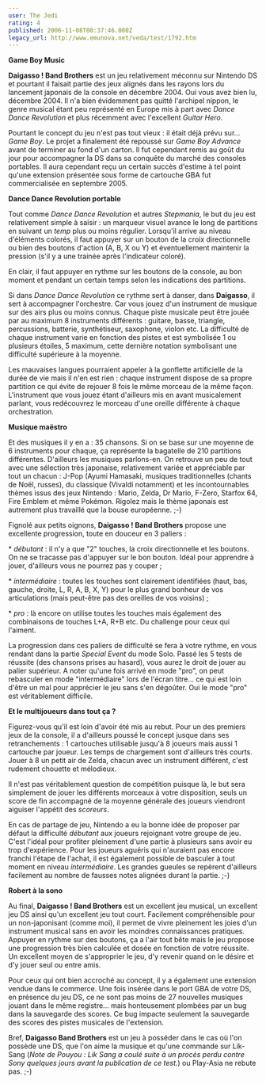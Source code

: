 ```yaml
---
user: The Jedi
rating: 4
published: 2006-11-08T00:37:46.000Z
legacy_url: http://www.emunova.net/veda/test/1792.htm
---
```

**Game Boy Music**  

**Daigasso ! Band Brothers** est un jeu relativement méconnu sur Nintendo DS et pourtant il faisait partie des jeux alignés dans les rayons lors du lancement japonais de la console en décembre 2004\. Oui vous avez bien lu, décembre 2004\. Il n'a bien évidemment pas quitté l'archipel nippon, le genre musical étant peu représenté en Europe mis à part avec _Dance Dance Revolution_ et plus récemment avec l'excellent _Guitar Hero_.  

Pourtant le concept du jeu n'est pas tout vieux : il était déjà prévu sur... _Game Boy_. Le projet a finalement été repoussé sur _Game Boy Advance_ avant de terminer au fond d'un carton. Il fut cependant remis au goût du jour pour accompagner la DS dans sa conquête du marché des consoles portables. Il aura cependant reçu un certain succès d'estime à tel point qu'une extension présentée sous forme de cartouche GBA fut commercialisée en septembre 2005\.  

  

**Dance Dance Revolution portable**  

Tout comme _Dance Dance Revolution_ et autres _Stepmania_, le but du jeu est relativement simple à saisir : un marqueur visuel avance le long de partitions en suivant un _temp_ plus ou moins régulier. Lorsqu'il arrive au niveau d'éléments colorés, il faut appuyer sur un bouton de la croix directionnelle ou bien des boutons d'action (A, B, X ou Y) et éventuellement maintenir la pression (s'il y a une trainée après l'indicateur coloré).  

En clair, il faut appuyer en rythme sur les boutons de la console, au bon moment et pendant un certain temps selon les indications des partitions.  

  

Si dans _Dance Dance Revolution_ ce rythme sert à danser, dans **Daigasso**, il sert à accompagner l'orchestre. Car vous jouez d'un instrument de musique sur des airs plus ou moins connus. Chaque piste musicale peut être jouée par au maximum 8 instruments différents : guitare, basse, triangle, percussions, batterie, synthétiseur, saxophone, violon etc. La difficulté de chaque instrument varie en fonction des pistes et est symbolisée 1 ou plusieurs étoiles, 5 maximum, cette dernière notation symbolisant une difficulté supérieure à la moyenne.  

Les mauvaises langues pourraient appeler à la gonflette artificielle de la durée de vie mais il n'en est rien : chaque instrument dispose de sa propre partition ce qui évite de rejouer 8 fois le même morceau de la même façon. L'instrument que vous jouez étant d'ailleurs mis en avant musicalement parlant, vous redécouvrez le morceau d'une oreille différente à chaque orchestration.  

  

**Musique maëstro**  

Et des musiques il y en a : 35 chansons. Si on se base sur une moyenne de 6 instruments pour chaque, ça représente la bagatelle de 210 partitions différentes. D'ailleurs les musiques parlons-en. On retrouve un peu de tout avec une sélection très japonaise, relativement variée et appréciable par tout un chacun : J-Pop (Ayumi Hamasaki, musiques traditionnelles (chants de Noël, russes), du classique (Vivaldi notamment) et les incontournables thèmes issus des jeux Nintendo : Mario, Zelda, Dr Mario, F-Zero, Starfox 64, Fire Emblem et même Pokémon. Rigolez mais le thème japonais est autrement plus travaillé que la bouse européenne. ;-)  

  

Fignolé aux petits oignons, **Daigasso ! Band Brothers** propose une excellente progression, toute en douceur en 3 paliers :  

\* _débutant_ : il n'y a que "2" touches, la croix directionnelle et les boutons. On ne se tracasse pas d'appuyer sur le bon bouton. Idéal pour apprendre à jouer, d'ailleurs vous ne pourrez pas y couper ;  

\* _intermédiaire_ : toutes les touches sont clairement identifiées (haut, bas, gauche, droite, L, R, A, B, X, Y) pour le plus grand bonheur de vos articulations (mais peut-être pas des oreilles de vos voisins) ;  

\* _pro_ : là encore on utilise toutes les touches mais également des combinaisons de touches L+A, R+B etc. Du challenge pour ceux qui l'aiment.  

  

La progression dans ces paliers de difficulté se fera à votre rythme, en vous rendant dans la partie _Special Event_ du mode Solo. Passé les 5 tests de réussite (des chansons prises au hasard), vous aurez le droit de jouer au palier supérieur. A noter qu'une fois arrivé en mode "pro", on peut rebasculer en mode "intermédiaire" lors de l'écran titre... ce qui est loin d'être un mal pour apprécier le jeu sans s'en dégoûter. Oui le mode "pro" est véritablement difficile.  

  

**Et le multijoueurs dans tout ça ?**  

Figurez-vous qu'il est loin d'avoir été mis au rebut. Pour un des premiers jeux de la console, il a d'ailleurs poussé le concept jusque dans ses retranchements : 1 cartouches utilisable jusqu'à 8 joueurs mais aussi 1 cartouche par joueur. Les temps de chargement sont d'ailleurs très courts. Jouer à 8 un petit air de Zelda, chacun avec un instrument différent, c'est rudement chouette et mélodieux.  

Il n'est pas véritablement question de compétition puisque là, le but sera simplement de jouer les différents morceaux à votre disposition, seuls un score de fin accompagné de la moyenne générale des joueurs viendront aiguiser l'appétit des _scoreurs_.  

  

En cas de partage de jeu, Nintendo a eu la bonne idée de proposer par défaut la difficulté _débutant_ aux joueurs rejoignant votre groupe de jeu. C'est l'idéal pour profiter pleinement d'une partie à plusieurs sans avoir eu trop d'expérience. Pour les joueurs aguéris qui n'auraient pas encore franchi l'étape de l'achat, il est également possible de basculer à tout moment en niveau _intermédiaire_. Les grandes gueules se repèrent d'ailleurs facilement au nombre de fausses notes alignées durant la partie. ;-)  

  

**Robert à la sono**  

Au final, **Daigasso ! Band Brothers** est un excellent jeu musical, un excellent jeu DS ainsi qu'un excellent jeu tout court. Facilement compréhensible pour un non-japonisant (comme moi), il permet de vivre pleinement les joies d'un instrument musical sans en avoir les moindres connaissances pratiques. Appuyer en rythme sur des boutons, ça a l'air tout bête mais le jeu propose une progression très bien calculée et dosée en fonction de votre réussite. Un excellent moyen de s'approprier le jeu, d'y revenir quand on le désire et d'y jouer seul ou entre amis.  

  

Pour ceux qui ont bien accroché au concept, il y a également une extension vendue dans le commerce. Une fois insérée dans le port GBA de votre DS, en présence du jeu DS, ce ne sont pas moins de 27 nouvelles musiques jouant dans le même registre... mais honteusement plombées par un bug dans la sauvegarde des scores. Ce bug impacte seulement la sauvegarde des scores des pistes musicales de l'extension.  

  

Bref, **Daigasso Band Brothers** est un jeu à posséder dans le cas où l'on possède une DS, que l'on aime la musique et qu'une commande sur Lik-Sang (_Note de Pouyou : Lik Sang a coulé suite à un procès perdu contre Sony quelques jours avant la publication de ce test._) ou Play-Asia ne rebute pas. ;-)